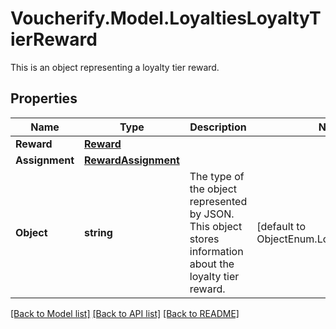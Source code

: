 # Voucherify.Model.LoyaltiesLoyaltyTierReward
This is an object representing a loyalty tier reward.

## Properties

Name | Type | Description | Notes
------------ | ------------- | ------------- | -------------
**Reward** | [**Reward**](Reward.md) |  | 
**Assignment** | [**RewardAssignment**](RewardAssignment.md) |  | 
**Object** | **string** | The type of the object represented by JSON. This object stores information about the loyalty tier reward. | [default to ObjectEnum.LoyaltyTierReward]

[[Back to Model list]](../README.md#documentation-for-models) [[Back to API list]](../README.md#documentation-for-api-endpoints) [[Back to README]](../README.md)

